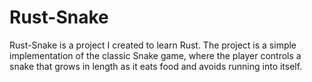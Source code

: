 # Rust-Snake

Rust-Snake is a project I created to learn Rust.
The project is a simple implementation of the classic Snake game, where the player controls a snake that grows in length as it eats food and avoids running into itself.
